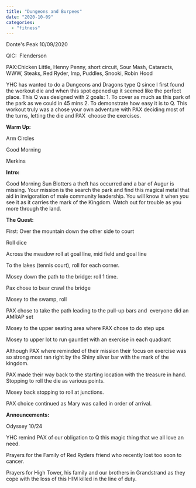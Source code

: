 ```yaml
---
title: "Dungeons and Burpees"
date: "2020-10-09"
categories: 
  - "fitness"
---
```


Donte's Peak 10/09/2020

QIC:  Flenderson

PAX:Chicken Little, Henny Penny, short circuit, Sour Mash, Cataracts, WWW, Steaks, Red Ryder, Imp, Puddles, Snooki, Robin Hood

YHC has wanted to do a Dungeons and Dragons type Q since I first found the workout die and when this spot opened up it seemed like the perfect place. This Q was designed with 2 goals: 1. To cover as much as this park of the park as we could in 45 mins 2. To demonstrate how easy it is to Q. This workout truly was a chose your own adventure with PAX deciding most of the turns, letting the die and PAX  choose the exercises.

**Warm Up:**

Arm Circles

Good Morning

Merkins

**Intro:**

Good Morning Sun Blotters a theft has occurred and a bar of Augur is missing. Your mission is the search the park and find this magical metal that aid in invigoration of male community leadership. You will know it when you see it as it carries the mark of the Kingdom. Watch out for trouble as you more through the land.

**The Quest:**

First: Over the mountain down the other side to court

Roll dice

Across the meadow roll at goal line, mid field and goal line

To the lakes (tennis court), roll for each corner.

Mosey down the path to the bridge: roll 1 time.

Pax chose to bear crawl the bridge

Mosey to the swamp, roll

PAX chose to take the path leading to the pull-up bars and  everyone did an AMRAP set

Mosey to the upper seating area where PAX chose to do step ups

Mosey to upper lot to run gauntlet with an exercise in each quadrant

Although PAX where reminded of their mission their focus on exercise was so strong most ran right by the Shiny silver bar with the mark of the kingdom.

PAX made their way back to the starting location with the treasure in hand. Stopping to roll the die as various points.

Mosey back stopping to roll at junctions.

PAX choice continued as Mary was called in order of arrival.

**Announcements:**

Odyssey 10/24

YHC remind PAX of our obligation to Q this magic thing that we all love an need.

Prayers for the Family of Red Ryders friend who recently lost too soon to cancer.

Prayers for High Tower, his family and our brothers in Grandstrand as they cope with the loss of this HIM killed in the line of duty.
